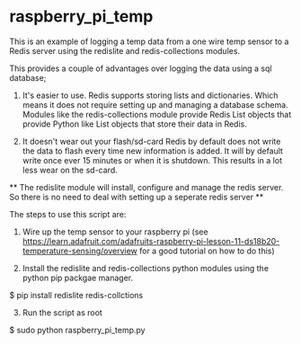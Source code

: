 raspberry_pi_temp
=================

This is an example of logging a temp data from a one wire temp sensor
to a Redis server using the redislite and redis-collections modules.

This provides a couple of advantages over logging the data using a
sql database;

1. It's easier to use.
   Redis supports storing lists and dictionaries.  Which means it does
   not require setting up and managing a database schema.  Modules like
   the redis-collections module provide Redis List objects that provide
   Python like List objects that store their data in Redis. 
   
2. It doesn't wear out your flash/sd-card
   Redis by default does not write the data to flash every time new
   information is added.  It will by default write once ever 15 minutes
   or when it is shutdown.  This results in a lot less wear on the
   sd-card.

** The redislite module will install, configure and manage the redis
server.  So there is no need to deal with setting up a seperate redis
server **

The steps to use this script are:

1. Wire up the temp sensor to your raspberry pi (see https://learn.adafruit.com/adafruits-raspberry-pi-lesson-11-ds18b20-temperature-sensing/overview
for a good tutorial on how to do this)

2. Install the redislite and redis-collections python modules using the
   python pip packgae manager.

  $ pip install redislite redis-collctions
  
3. Run the script as root

  $ sudo python raspberry_pi_temp.py
  
